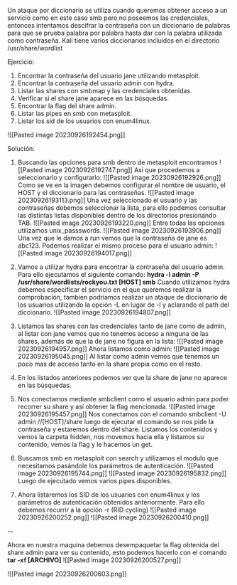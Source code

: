 Un ataque por diccionario se utiliza cuando queremos obtener acceso a un servicio como en este caso smb pero no poseemos las credenciales, entonces intentamos descifrar la contraseña con un diccionario de palabras para que se prueba palabra por palabra hasta dar con la palabra utilizada como contraseña.
Kali tiene varios diccionarios incluidos en el directorio /usr/share/wordlist 

Ejercicio:
1. Encontrar la contraseña del usuario jane utilizando metasploit.
2. Encontrar la contraseña del usuario admin con hydra.
3. Listar las shares con smbmap y las credenciales obtenidas.
4. Verificar si el share jane aparece en las búsquedas.
5. Encontrar la flag del share admin.
6. Listar las pipes en smb con metasploit.
7. Listar los sid de los usuarios con enum4linux.

![[Pasted image 20230926192454.png]]

Solución:

1. Buscando las opciones para smb dentro de metasploit encontramos ![[Pasted image 20230926192747.png]]
Así que procedemos a seleccionarlo y configurarlo:
![[Pasted image 20230926192926.png]]
Como se ve en la imagen debemos configurar el nombre de usuario, el HOST y el diccionario para las contraseñas.
![[Pasted image 20230926193113.png]]
Una vez seleccionado el usuario y las contraseñas debemos seleccionar la lista, para ello podemos consultar las distintas listas disponibles dentro de los directorios presionando TAB.
![[Pasted image 20230926193220.png]]
Entre todas las opciones utilizamos unix_passswords.
![[Pasted image 20230926193906.png]]
Una vez que le damos a run vemos que la contraseña de jane es abc123.
Podemos realizar el mismo proceso para el usuario admin:
![[Pasted image 20230926194017.png]]

2. Vamos a utilizar hydra para encontrar la contraseña del usuario admin. Para ello ejecutamos el siguiente comando: **hydra -l admin -P /usr/share/wordlists/rockyou.txt [HOST] smb** Cuando utilizamos hydra debemos especificar el servicio en el que queremos realizar la comprobación, tambien podriamos realizar un ataque de diccionario de los usuarios utilizando la opción -L en lugar de -l y aclarando el path del diccionario.
![[Pasted image 20230926194807.png]]

3. Listamos las shares con las credenciales tanto de jane como de admin, al listar con jane vemos que no tenemos acceso a ninguna de las shares, además de que la de jane no figura en la lista:
![[Pasted image 20230926194957.png]]
Ahora listamos como admin:
![[Pasted image 20230926195045.png]]
Al listar como admin vemos que tenemos un poco mas de acceso tanto en la share propia como en el resto.

4. En los listados anteriores podemos ver que la share de jane no aparece en las búsquedas.

5. Nos conectamos mediante smbclient como el usuario admin para poder recorrer su share y así obtener la flag mencionada.
![[Pasted image 20230926195457.png]]
Nos conectamos con el comando smbclient -U admin //[HOST]/share luego de ejecutar el comando se nos pide la contraseña y estaremos dentro del share. Listamos los contenidos y vemos la carpeta hidden, nos movemos hacia ella y listamos su contenido, vemos la flag y le hacemos un get. 

6. Buscamos smb en metasploit con search y utilizamos el modulo que necesitamos pasándole los parámetros de autenticación.
![[Pasted image 20230926195744.png]]
![[Pasted image 20230926195832.png]]
Luego de ejecutado vemos varios pipes disponibles.

7. Ahora listaremos los SID de los usuarios con enum4linux y los parámetros de autenticación obtenidos anteriormente. Para ello debemos recurrir a la opción -r (RID cycling)
![[Pasted image 20230926200252.png]]
![[Pasted image 20230926200410.png]]



--

Ahora en nuestra maquina debemos desempaquetar la flag obtenida del share admin para ver su contenido, esto podemos hacerlo con el comando **tar -xf [ARCHIVO]**
![[Pasted image 20230926200527.png]]

![[Pasted image 20230926200603.png]]
